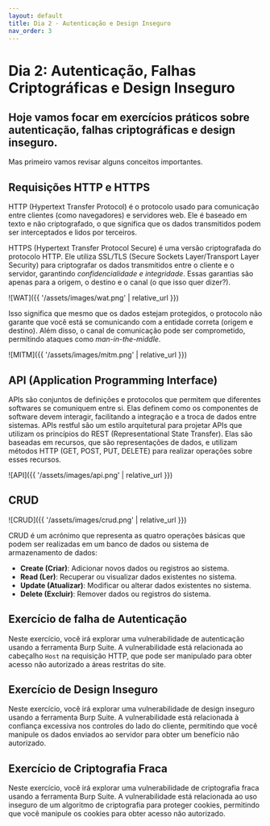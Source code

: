 ```yaml
---
layout: default
title: Dia 2 - Autenticação e Design Inseguro
nav_order: 3
---
```


# Dia 2: Autenticação, Falhas Criptográficas e Design Inseguro

## Hoje vamos focar em exercícios práticos sobre autenticação, falhas criptográficas e design inseguro.

Mas primeiro vamos revisar alguns conceitos importantes.

## Requisições HTTP e HTTPS

HTTP (Hypertext Transfer Protocol) é o protocolo usado para comunicação entre clientes (como navegadores) e servidores web. Ele é baseado em texto e não criptografado, o que significa que os dados transmitidos podem ser interceptados e lidos por terceiros.

HTTPS (Hypertext Transfer Protocol Secure) é uma versão criptografada do protocolo HTTP. Ele utiliza SSL/TLS (Secure Sockets Layer/Transport Layer Security) para criptografar os dados transmitidos entre o cliente e o servidor, garantindo *confidencialidade e integridade*. Essas garantias são apenas para a origem, o destino e o canal (o que isso quer dizer?).

![WAT]({{ '/assets/images/wat.png' | relative_url }})

Isso significa que mesmo que os dados estejam protegidos, o protocolo não garante que você está se comunicando com a entidade correta (origem e destino). Além disso, o canal de comunicação pode ser comprometido, permitindo ataques como *man-in-the-middle*.

![MITM]({{ '/assets/images/mitm.png' | relative_url }})

## API (Application Programming Interface)

APIs são conjuntos de definições e protocolos que permitem que diferentes softwares se comuniquem entre si. Elas definem como os componentes de software devem interagir, facilitando a integração e a troca de dados entre sistemas. APIs restful são um estilo arquitetural para projetar APIs que utilizam os princípios do REST (Representational State Transfer). Elas são baseadas em recursos, que são representações de dados, e utilizam métodos HTTP (GET, POST, PUT, DELETE) para realizar operações sobre esses recursos.

![API]({{ '/assets/images/api.png' | relative_url }})

## CRUD 

![CRUD]({{ '/assets/images/crud.png' | relative_url }})

CRUD é um acrônimo que representa as quatro operações básicas que podem ser realizadas em um banco de dados ou sistema de armazenamento de dados:
- **Create (Criar)**: Adicionar novos dados ou registros ao sistema.
- **Read (Ler)**: Recuperar ou visualizar dados existentes no sistema.
- **Update (Atualizar)**: Modificar ou alterar dados existentes no sistema.
- **Delete (Excluir)**: Remover dados ou registros do sistema.

## Exercício de falha de Autenticação

Neste exercício, você irá explorar uma vulnerabilidade de autenticação usando a ferramenta Burp Suite. A vulnerabilidade está relacionada ao cabeçalho `Host` na requisição HTTP, que pode ser manipulado para obter acesso não autorizado a áreas restritas do site.

<!-- 
link do lab: [https://portswigger.net/web-security/host-header/exploiting/lab-host-header-authentication-bypass](https://portswigger.net/web-security/host-header/exploiting/lab-host-header-authentication-bypass)

Lab: Host header authentication bypass

### Resolução do Laboratório

1.  Envie a requisição `GET /` que recebeu uma resposta 200 para o Burp Repeater. Observe que você pode alterar o cabeçalho `Host` para um valor arbitrário e ainda assim acessar a página inicial com sucesso.
2.  Acesse `/robots.txt` e observe que há um painel de administração em `/admin`.
3.  Tente acessar `/admin`. Você não terá acesso, mas observe a mensagem de erro, que revela que o painel pode ser acessado por usuários locais.
4.  Envie a requisição `GET /admin` para o Burp Repeater.
5.  No Burp Repeater, altere o cabeçalho `Host` para `localhost` e envie a requisição. Observe que agora você acessou com sucesso o painel de administração, que oferece a opção de excluir diferentes usuários.
6.  Altere a linha da requisição para `GET /admin/delete?username=carlos` e envie a requisição para excluir o usuário `carlos` e resolver o laboratório.

-->

## Exercício de Design Inseguro

Neste exercício, você irá explorar uma vulnerabilidade de design inseguro usando a ferramenta Burp Suite. A vulnerabilidade está relacionada à confiança excessiva nos controles do lado do cliente, permitindo que você manipule os dados enviados ao servidor para obter um benefício não autorizado.

<!--

[https://portswigger.net/web-security/logic-flaws/examples/lab-logic-flaws-excessive-trust-in-client-side-controls](https://portswigger.net/web-security/logic-flaws/examples/lab-logic-flaws-excessive-trust-in-client-side-controls)  

### Resolução do Laboratório

1.  Com o Burp em execução, faça login e tente comprar a jaqueta de couro. O pedido é rejeitado porque você não tem crédito suficiente na loja.
2.  No Burp, vá para "Proxy" > "HTTP history" e estude o processo de pedido. Observe que, ao adicionar um item ao seu carrinho, a requisição correspondente contém um parâmetro `price`. Envie a requisição `POST /cart` para o Burp Repeater.
3.  No Burp Repeater, altere o `price` para um valor inteiro arbitrário e envie a requisição. Atualize o carrinho e confirme que o preço foi alterado com base na sua entrada.
4.  Repita este processo para definir o preço para qualquer valor menor que o seu crédito disponível na loja.
5.  Conclua o pedido para resolver o laboratório.

-->

## Exercício de Criptografia Fraca

Neste exercício, você irá explorar uma vulnerabilidade de criptografia fraca usando a ferramenta Burp Suite. A vulnerabilidade está relacionada ao uso inseguro de um algoritmo de criptografia para proteger cookies, permitindo que você manipule os cookies para obter acesso não autorizado.

<!--
[https://portswigger.net/web-security/logic-flaws/examples/lab-logic-flaws-authentication-bypass-via-encryption-oracle](https://portswigger.net/web-security/logic-flaws/examples/lab-logic-flaws-authentication-bypass-via-encryption-oracle)

1.  Faça login com a opção "Permanecer conectado" ativada e poste um comentário. Estude as requisições e respostas correspondentes usando as ferramentas manuais do Burp. Observe que o cookie `stay-logged-in` está criptografado.
2.  Note que, ao tentar enviar um comentário com um endereço de e-mail inválido, a resposta define um cookie de notificação (`notification`) criptografado antes de redirecioná-lo para o post do blog.
3.  Observe que a mensagem de erro reflete sua entrada do parâmetro `email` em texto claro: `Invalid email address: seu-email-invalido`.
4.  Deduz-se que isso deve ser descriptografado a partir do cookie de notificação. Envie a requisição `POST /post/comment` e a subsequente `GET /post?postId=x` (contendo o cookie de notificação) para o Burp Repeater.
5.  No Repeater, observe que você pode usar o parâmetro `email` da requisição `POST` para criptografar dados arbitrários e refletir o texto cifrado correspondente no cabeçalho `Set-Cookie`. Da mesma forma, você pode usar o cookie `notification` na requisição `GET` para descriptografar um texto cifrado arbitrário e refletir a saída na mensagem de erro. Para simplificar, clique duas vezes na aba de cada requisição e renomeie-as para `encrypt` e `decrypt`, respectivamente.
6.  Na requisição `decrypt`, copie seu cookie `stay-logged-in` e cole-o no cookie `notification`. Envie a requisição. Em vez da mensagem de erro, a resposta agora contém o cookie `stay-logged-in` descriptografado, por exemplo: `wiener:1598530205184`.
7.  Isso revela que o cookie deve estar no formato `username:timestamp`. Copie o timestamp para a sua área de transferência.
8.  Vá para a requisição `encrypt` e altere o parâmetro `email` para `administrator:seu-timestamp`. Envie a requisição e copie o novo cookie de notificação da resposta.
9.  Descriptografe este novo cookie e observe que o prefixo de 23 caracteres "Invalid email address: " é adicionado automaticamente a qualquer valor que você passa usando o parâmetro `email`. Envie o cookie de notificação para o Burp Decoder.
10. No Decoder, faça o URL-decode e o Base64-decode do cookie.
11. No Burp Repeater, mude para a aba "Hex" do editor de mensagens. Selecione os primeiros 23 bytes, clique com o botão direito e selecione "Delete selected bytes".
12. Recodifique os dados e copie o resultado para o cookie `notification` da requisição `decrypt`. Ao enviar a requisição, observe que uma mensagem de erro indica que um algoritmo de criptografia baseado em blocos é usado e que o comprimento da entrada deve ser um múltiplo de 16. Você precisa preencher o prefixo "Invalid email address: " com bytes suficientes para que o número de bytes que você removerá seja um múltiplo de 16.
13. No Burp Repeater, volte para a requisição `encrypt` e adicione 9 caracteres ao início do valor do cookie desejado, por exemplo: `xxxxxxxxxadministrator:seu-timestamp`.
14. Criptografe esta entrada e use a requisição `decrypt` para testar se ela pode ser descriptografada com sucesso.
15. Envie o novo texto cifrado para o Decoder, depois faça o URL-decode e o Base64-decode. Desta vez, exclua 32 bytes do início dos dados. Recodifique os dados e cole-os no parâmetro `notification` na requisição `decrypt`. Verifique a resposta para confirmar que sua entrada foi descriptografada com sucesso e, crucialmente, não contém mais o prefixo "Invalid email address: ". Você deve ver apenas `administrator:seu-timestamp`.
16. Do histórico do Proxy, envie a requisição `GET /` para o Burp Repeater. Exclua completamente o cookie de sessão e substitua o cookie `stay-logged-in` pelo texto cifrado do seu cookie criado. Envie a requisição. Observe que agora você está logado como administrador e tem acesso ao painel de administração.
17. Usando o Burp Repeater, acesse `/admin` e observe a opção para excluir usuários. Acesse `/admin/delete?username=carlos` para resolver o laboratório.
-->

